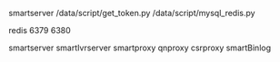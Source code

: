 smartserver
/data/script/get_token.py
/data/script/mysql_redis.py

redis 6379 6380

smartserver
smartIvrserver
smartproxy
qnproxy
csrproxy
smartBinlog

